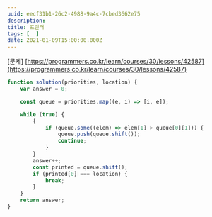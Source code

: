 ```yaml
---
uuid: eecf31b1-26c2-4988-9a4c-7cbed3662e75
description: 
title: 프린터
tags: [  ]
date: 2021-01-09T15:00:00.000Z
---
```








[문제] [https://programmers.co.kr/learn/courses/30/lessons/42587](https://programmers.co.kr/learn/courses/30/lessons/42587)

```jsx
function solution(priorities, location) {
    var answer = 0;

    const queue = priorities.map((e, i) => [i, e]);

    while (true) {
        {
            if (queue.some((elem) => elem[1] > queue[0][1])) {
                queue.push(queue.shift());
                continue;
            }
        }
        answer++;
        const printed = queue.shift();
        if (printed[0] === location) {
            break;
        }
    }
    return answer;
}
```